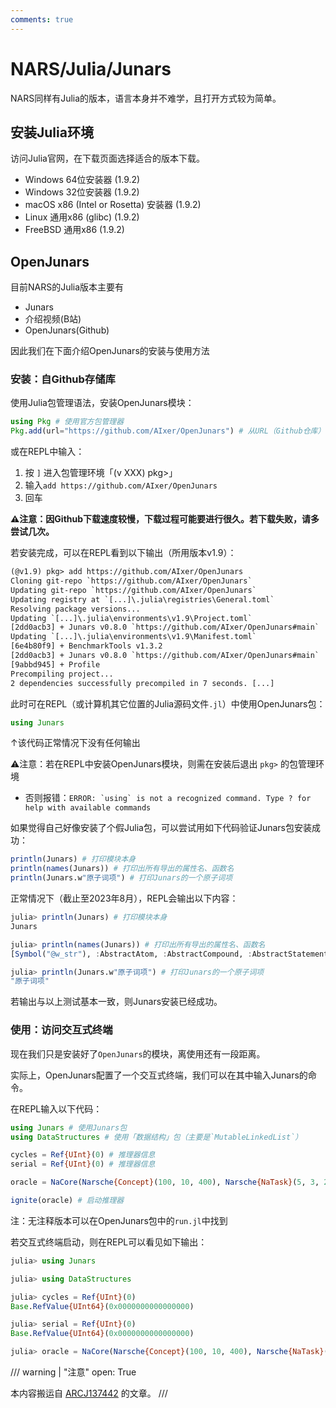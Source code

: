 ```yaml
---
comments: true
---
```

# NARS/Julia/Junars

NARS同样有Julia的版本，语言本身并不难学，且打开方式较为简单。

## 安装Julia环境

访问Julia官网，在下载页面选择适合的版本下载。

- Windows 64位安装器 (1.9.2)
- Windows 32位安装器 (1.9.2)
- macOS x86 (Intel or Rosetta) 安装器 (1.9.2)
- Linux 通用x86 (glibc) (1.9.2)
- FreeBSD 通用x86 (1.9.2)

## OpenJunars

目前NARS的Julia版本主要有

- Junars
- 介绍视频(B站)
- OpenJunars(Github)

因此我们在下面介绍OpenJunars的安装与使用方法

### 安装：自Github存储库

使用Julia包管理语法，安装OpenJunars模块：

```julia
using Pkg # 使用官方包管理器
Pkg.add(url="https://github.com/AIxer/OpenJunars") # 从URL（Github仓库）安装
```

或在REPL中输入：

1. 按 `]` 进入包管理环境「(v XXX) pkg>」
2. 输入`add https://github.com/AIxer/OpenJunars`
3. 回车

**⚠注意：因Github下载速度较慢，下载过程可能要进行很久。若下载失败，请多尝试几次。**

若安装完成，可以在REPL看到以下输出（所用版本v1.9）：

```txt
(@v1.9) pkg> add https://github.com/AIxer/OpenJunars
Cloning git-repo `https://github.com/AIxer/OpenJunars`
Updating git-repo `https://github.com/AIxer/OpenJunars`
Updating registry at `[...]\.julia\registries\General.toml`
Resolving package versions...
Updating `[...]\.julia\environments\v1.9\Project.toml`
[2dd0acb3] + Junars v0.8.0 `https://github.com/AIxer/OpenJunars#main`
Updating `[...]\.julia\environments\v1.9\Manifest.toml`
[6e4b80f9] + BenchmarkTools v1.3.2
[2dd0acb3] + Junars v0.8.0 `https://github.com/AIxer/OpenJunars#main`
[9abbd945] + Profile
Precompiling project...
2 dependencies successfully precompiled in 7 seconds. [...]
```

此时可在REPL（或计算机其它位置的Julia源码文件`.jl`）中使用OpenJunars包：

```julia
using Junars
```

↑该代码正常情况下没有任何输出

⚠注意：若在REPL中安装OpenJunars模块，则需在安装后退出 `pkg>` 的包管理环境

- 否则报错：```ERROR: `using` is not a recognized command. Type ? for help with available commands```

如果觉得自己好像安装了个假Julia包，可以尝试用如下代码验证Junars包安装成功：

```julia
println(Junars) # 打印模块本身
println(names(Junars)) # 打印出所有导出的属性名、函数名
println(Junars.w"原子词项") # 打印Junars的一个原子词项
```

正常情况下（截止至2023年8月），REPL会输出以下内容：

```julia
julia> println(Junars) # 打印模块本身
Junars

julia> println(names(Junars)) # 打印出所有导出的属性名、函数名
[Symbol("@w_str"), :AbstractAtom, :AbstractCompound, :AbstractStatement, :AbstractVariable, :Action, :Admins, :Atom, :BLinkRecord, :Backward, :BackwardWeak, :Belief, :Budget, :COMPONENT, :COMPONENT_CONDITION, :COMPONENT_STATEMENT, :COMPOUND, :COMPOUND_CONDITION, :COMPOUND_STATEMENT, :Compound, :CompoundBackward, :CompoundBackwardWeak, :CompoundForward, :Concept, :Conjunction, :Control, :DVar, :Disjunction, :Entity, :Equivalence, :ExtDiff, :ExtImage, :ExtIntersection, :ExtSet, :FOTerm, :Forward, :Gene, :HashValue, :IVar, :Image, :Implication, :Inference, :Inheritance, :IntDiff, :IntImage, :IntIntersection, :IntSet, :Judgement, :Junars, :LinkStyle, :LinkTree, :NALDifference, :NALIntersection, :NALSet, :NaCore, :NaTask, :Nar, :Narsche, :Negation, :PlaceHolder, :Product, :QVar, :Question, :Racer, :RuleStyle, :SELF, :Sentence, :Similarity, :Stamp, :Statement, :TRANSFORM, :Table, :TaskLink, :Term, :TermLink, :Token, :Truth, :Variable, :Word, :abduction, :above_threshold, :absexpdiff, :absorb!, :activate!, :add!, :addone, :analogy, :and, :anonymous_analogy, :applysubs!, :attach!, :ave_ari, :ave_geo, :ave_priority, :bgt, :bro, :c2w, :calcbgt, :clear!, :comparision, :conceptualize, :contraposition, :conversion, :cpx, :cycle!, :dec_durability!, :dec_priority!, :dec_quality!, :deduction, :derivetask!, :derivetask1, :derivetask2, :difference, :dispatch, :dispatch2, :durability, :exemplification, :expect, :findsubstitute, :forget!, :has, :hasivar, :hasvar, :ignite, :inc_durability!, :inc_priority!, :inc_quality!, :induction, :intersection, :into_track!, :inv_abd, :inv_ana, :inv_anonymous_ana, :inv_com, :inv_ded, :inv_difference, :inv_ind, :inv_reduceconj, :inv_reduceconj_neg, :inv_reducedisj, :iscommutative, :isconstant, :isjudgment, :isnegative, :isopenvar, :isvar, :localmatch, :name, :negation, :now, :or, :out_track!, :overlapped, :parse_term, :parsese, :pick, :preparelinks, :priority, :put!, :putback!, :quality, :rank, :reduceconj, :reduceconj_neg, :reducedisj, :remove!, :renamevar!, :resemblance, :revise, :revision, :t2q, :take!, :target, :token, :transformrela, :trysolution!, :unify!, :unionstamp, :w2c, :∧, :∨, :⊖, :⋂, :⋃]

julia> println(Junars.w"原子词项") # 打印Junars的一个原子词项
"原子词项"

```

若输出与以上测试基本一致，则Junars安装已经成功。

### 使用：访问交互式终端

现在我们只是安装好了`OpenJunars`的模块，离使用还有一段距离。

实际上，OpenJunars配置了一个交互式终端，我们可以在其中输入Junars的命令。

在REPL输入以下代码：

```julia
using Junars # 使用Junars包
using DataStructures # 使用「数据结构」包（主要是`MutableLinkedList`）

cycles = Ref{UInt}(0) # 推理器信息
serial = Ref{UInt}(0) # 推理器信息

oracle = NaCore(Narsche{Concept}(100, 10, 400), Narsche{NaTask}(5, 3, 20), MutableLinkedList{NaTask}(), serial, cycles); # 构造推理器

ignite(oracle) # 启动推理器
```

注：无注释版本可以在OpenJunars包中的`run.jl`中找到

若交互式终端启动，则在REPL可以看见如下输出：

```julia
julia> using Junars

julia> using DataStructures

julia> cycles = Ref{UInt}(0)
Base.RefValue{UInt64}(0x0000000000000000)

julia> serial = Ref{UInt}(0)
Base.RefValue{UInt64}(0x0000000000000000)

julia> oracle = NaCore(Narsche{Concept}(100, 10, 400), Narsche{NaTask}(5, 3, 20), MutableLinkedList{NaTask}(), serial, cycles);

```

/// warning | "注意"
    open: True

本内容搬运自 [ARCJ137442](https://github.com/ARCJ137442) 的文章。
///
